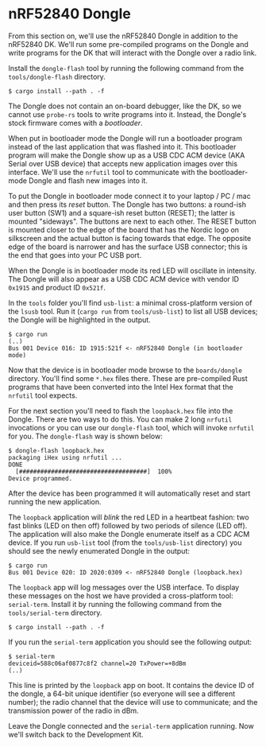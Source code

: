 # nRF52840 Dongle

From this section on, we'll use the nRF52840 Dongle in addition to the nRF52840 DK. We'll run some pre-compiled programs on the Dongle and write programs for the DK that will interact with the Dongle over a radio link.

Install the `dongle-flash` tool by running the following command from the `tools/dongle-flash` directory.

``` console
$ cargo install --path . -f
```

The Dongle does not contain an on-board debugger, like the DK, so we cannot use `probe-rs` tools to write programs into it. Instead, the Dongle's stock firmware comes with a *bootloader*.

When put in bootloader mode the Dongle will run a bootloader program instead of the last application that was flashed into it. This bootloader program will make the Dongle show up as a USB CDC ACM device (AKA Serial over USB device) that accepts new application images over this interface. We'll use the `nrfutil` tool to communicate with the bootloader-mode Dongle and flash new images into it.

To put the Dongle in bootloader mode connect it to your laptop / PC  / mac and then press its *reset* button. The Dongle has two buttons: a round-ish user button (SW1) and a square-ish reset button (RESET); the latter is mounted "sideways". The buttons are next to each other. The RESET button is mounted closer to the edge of the board that has the Nordic logo on silkscreen and the actual button is facing towards that edge. The opposite edge of the board is narrower and has the surface USB connector; this is the end that goes into your PC USB port.

When the Dongle is in bootloader mode its red LED will oscillate in intensity. The Dongle will also appear as a USB CDC ACM device with vendor ID `0x1915` and product ID `0x521f`.

In the `tools` folder you'll find `usb-list`: a minimal cross-platform version of the `lsusb` tool. Run it (`cargo run` from `tools/usb-list`) to list all USB devices; the Dongle will be highlighted in the output.


``` console
$ cargo run
(..)
Bus 001 Device 016: ID 1915:521f <- nRF52840 Dongle (in bootloader mode)
```

Now that the device is in bootloader mode browse to the `boards/dongle` directory. You'll find some `*.hex` files there. These are pre-compiled Rust programs that have been converted into the Intel Hex format that the `nrfutil` tool expects.

For the next section you'll need to flash the `loopback.hex` file into the Dongle. There are two ways to do this. You can make 2 long `nrfutil` invocations or you can use our `dongle-flash` tool, which will invoke `nrfutil` for you. The `dongle-flash` way is shown below:

``` console
$ dongle-flash loopback.hex
packaging iHex using nrfutil ...
DONE
  [####################################]  100%
Device programmed.
```

After the device has been programmed it will automatically reset and start running the new application.

The `loopback` application will *blink* the red LED in a heartbeat fashion: two fast blinks (LED on then off) followed by two periods of silence (LED off). The application will also make the Dongle enumerate itself as a CDC ACM device. If you run  `usb-list` tool (from the `tools/usb-list` directory) you should see the newly enumerated Dongle in the output:

``` console
$ cargo run
Bus 001 Device 020: ID 2020:0309 <- nRF52840 Dongle (loopback.hex)
```

The `loopback` app will log messages over the USB interface. To display these messages on the host we have provided a cross-platform tool: `serial-term`. Install it by running the following command from the `tools/serial-term` directory.

``` console
$ cargo install --path . -f
```

If you run the `serial-term` application you should see the following output:

``` console
$ serial-term
deviceid=588c06af0877c8f2 channel=20 TxPower=+8dBm
(..)
```

This line is printed by the `loopback` app on boot. It contains the device ID of the dongle, a 64-bit unique identifier (so everyone will see a different number); the radio channel that the device will use to communicate; and the transmission power of the radio in dBm.

Leave the Dongle connected and the `serial-term` application running. Now we'll switch back to the Development Kit.